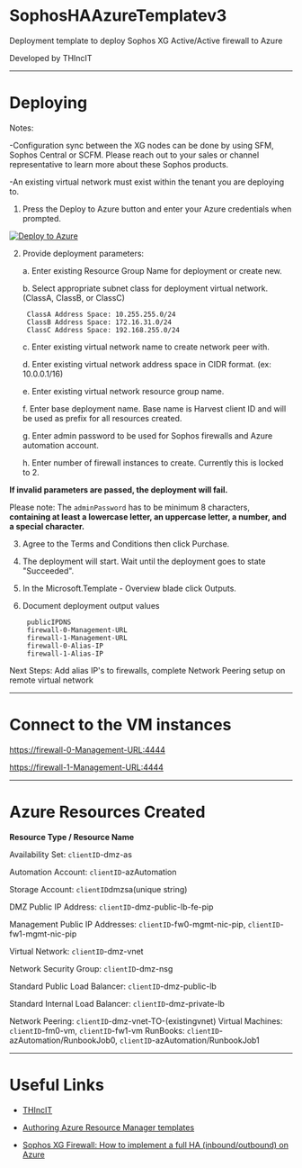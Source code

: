 # SophosHAAzureTemplatev3
Deployment template to deploy Sophos XG Active/Active firewall to Azure

Developed by THIncIT

***

Deploying
=========

Notes:

-Configuration sync between the XG nodes can be done by using SFM, Sophos Central or SCFM. 
Please reach out to your sales or channel representative to learn more about these Sophos products.

-An existing virtual network must exist within the tenant you are deploying to.

1) Press the Deploy to Azure button and enter your Azure credentials when prompted.

[![Deploy to Azure](https://azuredeploy.net/deploybutton.png)](https://portal.azure.com/#create/Microsoft.Template/uri/https%3A%2F%2Fraw.githubusercontent.com%2Fmcs1970%2Fthincit%2Fsophos-xg-aa%2FSophosHAAzureTemplatev3.json)

2) Provide deployment parameters:

	a. Enter existing Resource Group Name for deployment or create new.
	
	b. Select appropriate subnet class for deployment virtual network. (ClassA, ClassB, or ClassC)
	
		ClassA Address Space: 10.255.255.0/24 
		ClassB Address Space: 172.16.31.0/24 
		ClassC Address Space: 192.168.255.0/24 
	
	
	c. Enter existing virtual network name to create network peer with.
	
	d. Enter existing virtual network address space in CIDR format. (ex: 10.0.0.1/16)
	
	e. Enter existing virtual network resource group name.
	
	f. Enter base deployment name. Base name is Harvest client ID and will be used as prefix for all resources created.
	
	g. Enter admin password to be used for Sophos firewalls and Azure automation account.
	
	h. Enter number of firewall instances to create. Currently this is locked to 2.

	
**If invalid parameters are passed, the deployment will fail.**

Please note: The `adminPassword` has to be minimum 8 characters, **containing at least a lowercase letter, an uppercase letter, a number, and a special character.**

3) Agree to the Terms and Conditions then click Purchase.

4) The deployment will start. Wait until the deployment goes to state "Succeeded".

5) In the Microsoft.Template - Overview blade click Outputs.

6) Document deployment output values

		publicIPDNS
		firewall-0-Management-URL
		firewall-1-Management-URL
		firewall-0-Alias-IP
		firewall-1-Alias-IP
		

Next Steps: Add alias IP's to firewalls, complete Network Peering setup on remote virtual network

***

Connect to the VM instances
==========================

[https://firewall-0-Management-URL:4444](https://firewall-0-Management-URL:4444)

[https://firewall-1-Management-URL:4444](https://firewall-1-Management-URL:4444)

***

Azure Resources Created
=======================

**Resource Type / Resource Name**

 Availability Set: `clientID`-dmz-as

 Automation Account: `clientID`-azAutomation

 Storage Account: `clientID`dmzsa(unique string)

 DMZ Public IP Address: `clientID`-dmz-public-lb-fe-pip

 Management Public IP Addresses: `clientID`-fw0-mgmt-nic-pip, `clientID`-fw1-mgmt-nic-pip

 Virtual Network: `clientID`-dmz-vnet

 Network Security Group: `clientID`-dmz-nsg

 Standard Public Load Balancer: `clientID`-dmz-public-lb

 Standard Internal Load Balancer: `clientID`-dmz-private-lb

 Network Peering: `clientID`-dmz-vnet-TO-(existingvnet)
 Virtual Machines: `clientID`-fm0-vm, `clientID`-fw1-vm
 RunBooks: `clientID`-azAutomation/RunbookJob0, `clientID`-azAutomation/RunbookJob1

***

Useful Links
============

* [THIncIT](https://www.thincit.com)

* [Authoring Azure Resource Manager templates](https://azure.microsoft.com/en-us/documentation/articles/resource-group-authoring-templates/)

* [Sophos XG Firewall: How to implement a full HA (inbound/outbound) on Azure](https://community.sophos.com/kb/en-us/133755)
